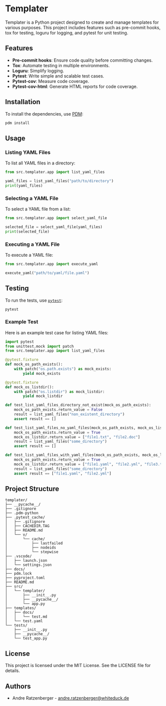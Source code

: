 # Templater

Templater is a Python project designed to create and manage templates for various purposes. This project includes features such as pre-commit hooks, tox for testing, loguru for logging, and pytest for unit testing.

## Features

- **Pre-commit hooks**: Ensure code quality before committing changes.
- **Tox**: Automate testing in multiple environments.
- **Loguru**: Simplify logging.
- **Pytest**: Write simple and scalable test cases.
- **Pytest-cov**: Measure code coverage.
- **Pytest-cov-html**: Generate HTML reports for code coverage.

## Installation

To install the dependencies, use [PDM](https://pdm.fming.dev/):

```sh
pdm install
```

## Usage

### Listing YAML Files

To list all YAML files in a directory:

```python
from src.templater.app import list_yaml_files

yaml_files = list_yaml_files("path/to/directory")
print(yaml_files)
```

### Selecting a YAML File

To select a YAML file from a list:

```python
from src.templater.app import select_yaml_file

selected_file = select_yaml_file(yaml_files)
print(selected_file)
```

### Executing a YAML File

To execute a YAML file:

```python
from src.templater.app import execute_yaml

execute_yaml("path/to/yaml/file.yaml")
```

## Testing

To run the tests, use [`pytest`](command:_github.copilot.openSymbolFromReferences?%5B%22%22%2C%5B%7B%22uri%22%3A%7B%22scheme%22%3A%22file%22%2C%22authority%22%3A%22%22%2C%22path%22%3A%22%2FUsers%2Faratz%2FDocuments%2F_pyro%2Ftemplater%2Ftests%2Ftest_app.py%22%2C%22query%22%3A%22%22%2C%22fragment%22%3A%22%22%7D%2C%22pos%22%3A%7B%22line%22%3A0%2C%22character%22%3A7%7D%7D%2C%7B%22uri%22%3A%7B%22scheme%22%3A%22file%22%2C%22authority%22%3A%22%22%2C%22path%22%3A%22%2FUsers%2Faratz%2FDocuments%2F_pyro%2Ftemplater%2Fpyproject.toml%22%2C%22query%22%3A%22%22%2C%22fragment%22%3A%22%22%7D%2C%22pos%22%3A%7B%22line%22%3A11%2C%22character%22%3A5%7D%7D%2C%7B%22uri%22%3A%7B%22scheme%22%3A%22file%22%2C%22authority%22%3A%22%22%2C%22path%22%3A%22%2FUsers%2Faratz%2FDocuments%2F_pyro%2Ftemplater%2Ftemplates%2Ftest.yaml%22%2C%22query%22%3A%22%22%2C%22fragment%22%3A%22%22%7D%2C%22pos%22%3A%7B%22line%22%3A6%2C%22character%22%3A117%7D%7D%2C%7B%22uri%22%3A%7B%22scheme%22%3A%22file%22%2C%22authority%22%3A%22%22%2C%22path%22%3A%22%2FUsers%2Faratz%2FDocuments%2F_pyro%2Ftemplater%2F.gitignore%22%2C%22query%22%3A%22%22%2C%22fragment%22%3A%22%22%7D%2C%22pos%22%3A%7B%22line%22%3A52%2C%22character%22%3A1%7D%7D%5D%2C%22e08ecd10-cd79-403c-8579-1dee39317bdb%22%5D "Go to definition"):

```sh
pytest
```

### Example Test

Here is an example test case for listing YAML files:

```python
import pytest
from unittest.mock import patch
from src.templater.app import list_yaml_files

@pytest.fixture
def mock_os_path_exists():
    with patch("os.path.exists") as mock_exists:
        yield mock_exists

@pytest.fixture
def mock_os_listdir():
    with patch("os.listdir") as mock_listdir:
        yield mock_listdir

def test_list_yaml_files_directory_not_exist(mock_os_path_exists):
    mock_os_path_exists.return_value = False
    result = list_yaml_files("non_existent_directory")
    assert result == []

def test_list_yaml_files_no_yaml_files(mock_os_path_exists, mock_os_listdir):
    mock_os_path_exists.return_value = True
    mock_os_listdir.return_value = ["file1.txt", "file2.doc"]
    result = list_yaml_files("some_directory")
    assert result == []

def test_list_yaml_files_with_yaml_files(mock_os_path_exists, mock_os_listdir):
    mock_os_path_exists.return_value = True
    mock_os_listdir.return_value = ["file1.yaml", "file2.yml", "file3.txt"]
    result = list_yaml_files("some_directory")
    assert result == ["file1.yaml", "file2.yml"]
```

## Project Structure

```
templater/
├── __pycache__/
├── .gitignore
├── .pdm-python
├── .pytest_cache/
│   ├── .gitignore
│   ├── CACHEDIR.TAG
│   ├── README.md
│   └── v/
│       └── cache/
│           ├── lastfailed
│           ├── nodeids
│           └── stepwise
├── .vscode/
│   ├── launch.json
│   └── settings.json
├── docs/
├── pdm.lock
├── pyproject.toml
├── README.md
├── src/
│   └── templater/
│       ├── __init__.py
│       ├── __pycache__/
│       └── app.py
├── templates/
│   ├── docs/
│   │   └── test.md
│   └── test.yaml
└── tests/
    ├── __init__.py
    ├── __pycache__/
    └── test_app.py
```

## License

This project is licensed under the MIT License. See the LICENSE file for details.

## Authors

- Andre Ratzenberger - [andre.ratzenberger@whiteduck.de](mailto:andre.ratzenberger@whiteduck.de)